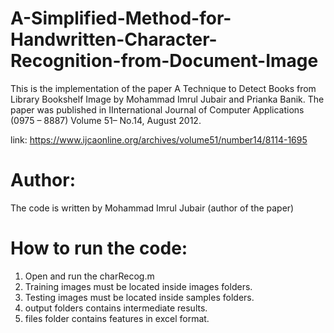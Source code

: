 # A-Simplified-Method-for-Handwritten-Character-Recognition-from-Document-Image

This is the implementation of the paper A Technique to Detect Books from Library Bookshelf Image
by Mohammad Imrul Jubair and Prianka Banik. The paper was published in IInternational Journal of Computer Applications (0975 – 8887) Volume 51– No.14, August 2012.

link: https://www.ijcaonline.org/archives/volume51/number14/8114-1695

# Author:

The code is written by Mohammad Imrul Jubair (author of the paper)

# How to run the code:

1. Open and run the charRecog.m
2. Training images must be located inside images folders.
3. Testing images must be located inside samples folders.
4. output folders contains intermediate results.
5. files folder contains features in excel format.
